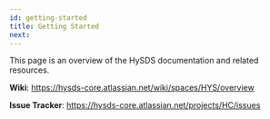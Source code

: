 ```yaml
---
id: getting-started
title: Getting Started
next:
---
```


This page is an overview of the HySDS documentation and related resources.

**Wiki**: https://hysds-core.atlassian.net/wiki/spaces/HYS/overview

**Issue Tracker**: https://hysds-core.atlassian.net/projects/HC/issues
